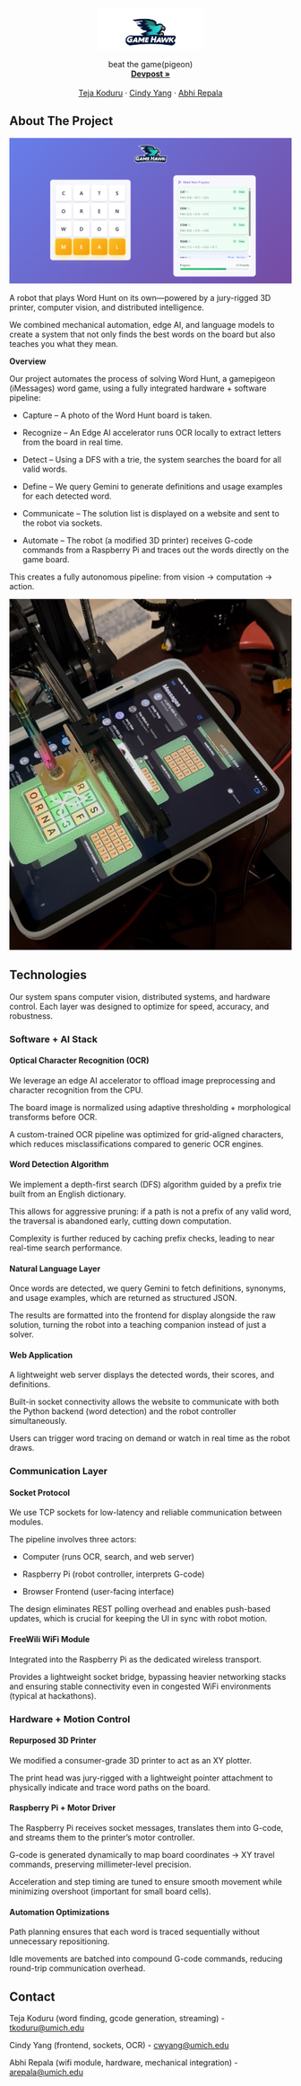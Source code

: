 
<a name="readme-top"></a>
<!-- PROJECT LOGO -->
<br />
<div align="center">
    <img src="frontend/logo.png" alt="Logo" height="75">

  <p align="center">
    beat the game(pigeon)
    <br />
    <a href="https://devpost.com/software/wordhawk"><strong>Devpost »</strong></a>
    <br />
    <br />
    <a href="https://www.linkedin.com/in/tskoduru/">Teja Koduru</a>
    ·
    <a href="https://www.linkedin.com/in/2023cyang/">Cindy Yang</a>
    ·
    <a href="https://www.linkedin.com/in/abhineet-repala/">Abhi Repala</a>
  </p>
</div>


<!-- ABOUT THE PROJECT -->
## About The Project

![alt text](image.png)

A robot that plays Word Hunt on its own—powered by a jury-rigged 3D printer, computer vision, and distributed intelligence.

We combined mechanical automation, edge AI, and language models to create a system that not only finds the best words on the board but also teaches you what they mean.

**Overview**

Our project automates the process of solving Word Hunt, a gamepigeon (iMessages) word game, using a fully integrated hardware + software pipeline:

- Capture – A photo of the Word Hunt board is taken.

- Recognize – An Edge AI accelerator runs OCR locally to extract letters from the board in real time.

- Detect – Using a DFS with a trie, the system searches the board for all valid words.

- Define – We query Gemini to generate definitions and usage examples for each detected word.

- Communicate – The solution list is displayed on a website and sent to the robot via sockets.

- Automate – The robot (a modified 3D printer) receives G-code commands from a Raspberry Pi and traces out the words directly on the game board.

This creates a fully autonomous pipeline: from vision → computation → action.


![alt text](image-1.png)


<!-- GETTING STARTED -->
## Technologies

Our system spans computer vision, distributed systems, and hardware control. Each layer was designed to optimize for speed, accuracy, and robustness.

### Software + AI Stack

#### Optical Character Recognition (OCR)

We leverage an edge AI accelerator to offload image preprocessing and character recognition from the CPU.

The board image is normalized using adaptive thresholding + morphological transforms before OCR.

A custom-trained OCR pipeline was optimized for grid-aligned characters, which reduces misclassifications compared to generic OCR engines.

#### Word Detection Algorithm

We implement a depth-first search (DFS) algorithm guided by a prefix trie built from an English dictionary.

This allows for aggressive pruning: if a path is not a prefix of any valid word, the traversal is abandoned early, cutting down computation.

Complexity is further reduced by caching prefix checks, leading to near real-time search performance.

#### Natural Language Layer

Once words are detected, we query Gemini to fetch definitions, synonyms, and usage examples, which are returned as structured JSON.

The results are formatted into the frontend for display alongside the raw solution, turning the robot into a teaching companion instead of just a solver.

#### Web Application

A lightweight web server displays the detected words, their scores, and definitions.

Built-in socket connectivity allows the website to communicate with both the Python backend (word detection) and the robot controller simultaneously.

Users can trigger word tracing on demand or watch in real time as the robot draws.


### Communication Layer

#### Socket Protocol

We use TCP sockets for low-latency and reliable communication between modules.

The pipeline involves three actors:

- Computer (runs OCR, search, and web server)

- Raspberry Pi (robot controller, interprets G-code)

- Browser Frontend (user-facing interface)

The design eliminates REST polling overhead and enables push-based updates, which is crucial for keeping the UI in sync with robot motion.

#### FreeWili WiFi Module

Integrated into the Raspberry Pi as the dedicated wireless transport.

Provides a lightweight socket bridge, bypassing heavier networking stacks and ensuring stable connectivity even in congested WiFi environments (typical at hackathons).

### Hardware + Motion Control

#### Repurposed 3D Printer

We modified a consumer-grade 3D printer to act as an XY plotter.

The print head was jury-rigged with a lightweight pointer attachment to physically indicate and trace word paths on the board.

#### Raspberry Pi + Motor Driver

The Raspberry Pi receives socket messages, translates them into G-code, and streams them to the printer’s motor controller.

G-code is generated dynamically to map board coordinates → XY travel commands, preserving millimeter-level precision.

Acceleration and step timing are tuned to ensure smooth movement while minimizing overshoot (important for small board cells).

#### Automation Optimizations

Path planning ensures that each word is traced sequentially without unnecessary repositioning.

Idle movements are batched into compound G-code commands, reducing round-trip communication overhead.

<!-- CONTACT -->
## Contact

Teja Koduru (word finding, gcode generation, streaming) - tkoduru@umich.edu

Cindy Yang (frontend, sockets, OCR) - cwyang@umich.edu

Abhi Repala (wifi module, hardware, mechanical integration) - arepala@umich.edu
